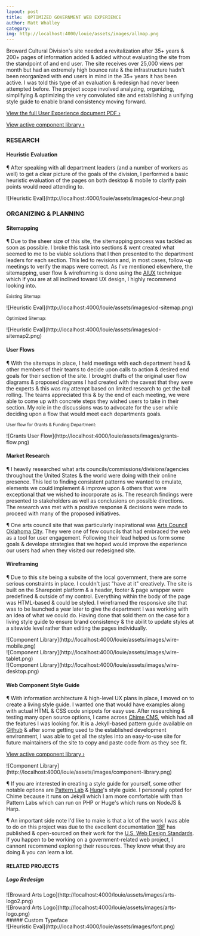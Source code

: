 ```yaml
---
layout: post
title:  OPTIMIZED GOVERNMENT WEB EXPERIENCE
author: Matt Whalley
category: 
img: http://localhost:4000/louie/assets/images/allmap.png
---
```


<span class="intro__p" markdown="1">Broward Cultural Division's site needed a revitalization after 35+ years & 200+ pages of information added & added without evaluating the site from the standpoint of and end user. The site receives over 25,000 views per month but had an extremely high bounce rate & the infrastructure hadn't been reorganized with end users in mind in the 35+ years it has been active. I was told this type of an evaluation & redesign had never been attempted before. The project scope involved analyzing, organizing, simplifying & optimizing the very convoluted site and establishing a unifying style guide to enable brand consistency moving forward.</span>

[View the full User Experience document PDF ›](http://localhost:4000/louie/assets/docs/cdux.pdf)

[View active component library ›](http://broward-arts-component-library.s3-website-us-east-1.amazonaws.com/)

### RESEARCH

#### Heuristic Evaluation   

¶ After speaking with all department leaders (and a number of workers as well) to get a clear picture of the goals of the division, I performed a basic heuristic evaluation of the pages on both desktop & mobile to clarify pain points would need attending to.

<div class="column green" markdown="1">
![Heuristic Eval](http://localhost:4000/louie/assets/images/cd-heur.png)
</div>

### ORGANIZING & PLANNING   

#### Sitemapping

¶ Due to the sheer size of this site, the sitemapping process was tackled as soon as possible. I broke this task into sections & went created what seemed to me to be viable solutions that I then presented to the department leaders for each section. This led to revisions and, in most cases, follow-up meetings to verify the maps were correct. As I've mentioned elsewhere, the sitemapping, user flow & wireframing is done using the [AIUX](https://rwd.aiux.co/) technique which if you are at all inclined toward UX design, I highly recommend looking into.

<small>Existing Sitemap:</small>
<div class="column green" markdown="1">
![Heuristic Eval](http://localhost:4000/louie/assets/images/cd-sitemap.png)
</div>

<!--
<div class="column green" markdown="1">
![Heuristic Eval](http://localhost:4000/louie/assets/images/oldsite1.png)
</div>
<div class="column green" markdown="1">
![Heuristic Eval](http://localhost:4000/louie/assets/images/oldsite2.png)
</div>
<div class="column green" markdown="1">
![Heuristic Eval](http://localhost:4000/louie/assets/images/oldsite3.png)
</div>
<div class="column green" markdown="1">
![Heuristic Eval](http://localhost:4000/louie/assets/images/oldsite4.png)
</div>
<div class="column green" markdown="1">
![Heuristic Eval](http://localhost:4000/louie/assets/images/oldsite5.png)
</div>
<div class="column green" markdown="1">
![Heuristic Eval](http://localhost:4000/louie/assets/images/oldsite6.png)
</div>
<div class="column green" markdown="1">
![Heuristic Eval](http://localhost:4000/louie/assets/images/oldsite7.png)
</div>
<div class="column green" markdown="1">
![Heuristic Eval](http://localhost:4000/louie/assets/images/oldsite8.png)
</div>
-->

<small>Optimized Sitemap:</small>
<div class="column green" markdown="1">
![Heuristic Eval](http://localhost:4000/louie/assets/images/cd-sitemap2.png)
</div>
<!--
<div class="column green" markdown="1">
![Revised Sitemap](http://localhost:4000/louie/assets/images/newsite1.png)
</div>
<div class="column green" markdown="1">
![Revised Sitemap](http://localhost:4000/louie/assets/images/newsite2.png)
</div>
<div class="column green" markdown="1">
![Revised Sitemap](http://localhost:4000/louie/assets/images/newsite3.png)
</div>
<div class="column green" markdown="1">
![Revised Sitemap](http://localhost:4000/louie/assets/images/newsite4.png)
</div>
<div class="column green" markdown="1">
![Revised Sitemap](http://localhost:4000/louie/assets/images/newsite5.png)
</div>
<div class="column green" markdown="1">
![Revised Sitemap](http://localhost:4000/louie/assets/images/newsite6.png)
</div>
<div class="column green" markdown="1">
![Revised Sitemap](http://localhost:4000/louie/assets/images/newsite7.png)
</div>
<div class="column green" markdown="1">
![Revised Sitemap](http://localhost:4000/louie/assets/images/newsite8.png)
</div>
-->

#### User Flows     

¶ With the sitemaps in place, I held meetings with each department head & other members of their teams to decide upon calls to action & desired end goals for their section of the site. I brought drafts of the original user flow diagrams & proposed diagrams I had created with the caveat that they were the experts & this was my attempt based on limited research to get the ball rolling. The teams appreciated this & by the end of each meeting, we were able to come up with concrete steps they wished users to take in their section. My role in the discussions was to advocate for the user while deciding upon a flow that would meet each departments goals. 

<small>User flow for Grants & Funding Department:</small>

<div class="column green" markdown="1">
![Grants User Flow](http://localhost:4000/louie/assets/images/grants-flow.png)
</div>

#### Market Research

¶ I heavily researched what arts councils/commissions/divisions/agencies throughout the United States & the world were doing with their online presence. This led to finding consistent patterns we wanted to emulate, elements we could implement & improve upon & others that were exceptional that we wished to incorporate as is. The research findings were presented to stakeholders as well as conclusions on possible directions. The research was met with a positive response & decisions were made to proceed with many of the proposed initiatives.

¶ One arts council site that was particularly inspirational was [Arts Council Oklahoma City](https://www.artscouncilokc.com/). They were one of few councils that had embraced the web as a tool for user engagement. Following their lead helped us form some goals & develope strategies that we hoped would improve the experience our users had when they visited our redesigned site.

#### Wireframing

¶ Due to this site being a subsite of the local government, there are some serious constraints in place. I couldn't just "have at it" creatively. The site is built on the Sharepoint platform & a header, footer & page wrapper were predefined & outside of my control. Everything within the body of the page was HTML-based & could be styled. I wireframed the responsive site that was to be launched a year later to give the department I was working with an idea of what we could do. Having done that sold them on the case for a living style guide to ensure brand consistency & the abilit to update styles at a sitewide level rather than editing the pages individually.

<div class="column green" markdown="1">
![Component Library](http://localhost:4000/louie/assets/images/wire-mobile.png)
</div>
<div class="column green" markdown="1">
![Component Library](http://localhost:4000/louie/assets/images/wire-tablet.png)
</div>
<div class="column green" markdown="1">
![Component Library](http://localhost:4000/louie/assets/images/wire-desktop.png)
</div>

#### Web Component Style Guide 

¶ With information architecture & high-level UX plans in place, I moved on to create a living style guide. I wanted one that would have examples along with actual HTML & CSS code snippets for easy use. After researching & testing many open source options, I came across [Chime CMS](https://github.com/codeforamerica/chime), which had all the features I was looking for. It is a Jekyll-based pattern guide available on [Github]() & after some getting used to the established development environment, I was able to get all the styles into an easy-to-use site for future maintainers of the site to copy and paste code from as they see fit.

[View active component library ›](http://broward-arts-component-library.s3-website-us-east-1.amazonaws.com/)

<div class="column green" markdown="1">
![Component Library](http://localhost:4000/louie/assets/images/component-library.png)
</div>

¶ If you are interested in creating a style guide for yourself, some other notable options are [Pattern Lab](http://patternlab.io) & [Huge](https://hugeinc.github.io/styleguide/)'s style guide. I personally opted for Chime because it runs on Jekyll which I am more comfortable with than Pattern Labs which can run on PHP or Huge's which runs on NodeJS & Harp. 

¶ An important side note I'd like to make is that a lot of the work I was able to do on this project was due to the excellent documentation [18F](https://18f.gsa.gov/) has published & open-sourced on their work for the [U.S. Web Design Standards](https://18f.gsa.gov/2015/09/28/web-design-standards/). If you happen to be working on a government-related web project, I cannont recommend exploring their resources. They know what they are doing & you can learn a lot.

#### RELATED PROJECTS
##### Logo Redesign
<div class="column green" markdown="1">
![Broward Arts Logo](http://localhost:4000/louie/assets/images/arts-logo2.png)
</div>
<div class="column green" markdown="1">
![Broward Arts Logo](http://localhost:4000/louie/assets/images/arts-logo.png)
</div>
##### Custom Typeface
<div class="column green" markdown="1">
![Heuristic Eval](http://localhost:4000/louie/assets/images/font.png)
</div>
